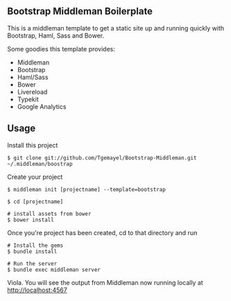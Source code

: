 ## Bootstrap Middleman Boilerplate

This is a middleman template to get a static site up and running quickly with Bootstrap, Haml, Sass and Bower. 

Some goodies this template provides:

* Middleman
* Bootstrap
* Haml/Sass
* Bower 
* Livereload 
* Typekit 
* Google Analytics


## Usage 

Install this project 

```
$ git clone git://github.com/Tgemayel/Bootstrap-Middleman.git ~/.middleman/boostrap
```

Create your project  

```
$ middleman init [projectname] --template=bootstrap

$ cd [projectname]

# install assets from bower
$ bower install    
```

Once you're project has been created, cd to that directory and run 


```
# Install the gems 
$ bundle install

# Run the server 
$ bundle exec middleman server
```

Viola. You will see the output from Middleman now running locally at [http://localhost:4567](http://localhost:4567)




